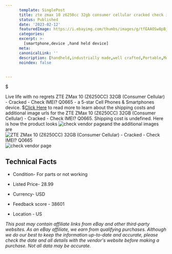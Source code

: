 ```yaml
---
      template: SinglePost
      title: zte zmax 10 z6250cc 32gb consumer cellular cracked check imei q0665
      status: Published
      date: '2023-02-12'
      featuredImage: https://i.ebayimg.com/thumbs/images/g/tfEAAOSw8pBj4T~S/s-l225.jpg
      categories: 
      excerpt: >-
        [smartphone,device ,hand held device]
      meta:
      canonicalLink: ''
      description: [handheld,industrially made,well crafted,Portable,Mobile,Compact,Convenient,Lightweight,Maneuverable,Man-portable,Miniature,Carriable,Hand-held,Light,Holdable,Transportable,Mobile device,Pocket-sized,On-the-go,Wireless,Cordless,Compact size,Convenient size, smartphone,device ,hand held device]
      noindex: false
      
        
---
```

$

Live life with no regrets ZTE ZMax 10 (Z6250CC) 32GB (Consumer Cellular) - Cracked - Check IMEI? Q0665 - a 5-star Cell Phones & Smartphones device.
$[Click Here](https://www.ebay.com/itm/144933477040?hash=item21beb55ab0%3Ag%3AtfEAAOSw8pBj4T%7ES&mkevt=1&mkcid=1&mkrid=711-53200-19255-0&campid=%253CePNCampaignId%253E&customid=%253CreferenceId%253E&toolid=10049) to read more to learn about the shipping costs and additional image urls for the ZTE ZMax 10 (Z6250CC) 32GB (Consumer Cellular) - Cracked - Check IMEI? Q0665. Shipping cost is undefined. Here is how the product looks ![check vendor page](https://i.ebayimg.com/thumbs/images/g/tfEAAOSw8pBj4T~S/s-l225.jpg)and the additional images are![ZTE ZMax 10 (Z6250CC) 32GB (Consumer Cellular) - Cracked - Check IMEI? Q0665](https://i.ebayimg.com/images/g/tfEAAOSw8pBj4T~S/s-l1600.jpg)![check vendor page](https://origin-galleryplus.ebayimg.com/ws/web/144933477040_2_0_1/225x225.jpg,https://origin-galleryplus.ebayimg.com/ws/web/144933477040_3_0_1/225x225.jpg,https://origin-galleryplus.ebayimg.com/ws/web/144933477040_4_0_1/225x225.jpg,https://origin-galleryplus.ebayimg.com/ws/web/144933477040_5_0_1/225x225.jpg,https://origin-galleryplus.ebayimg.com/ws/web/144933477040_6_0_1/225x225.jpg,https://origin-galleryplus.ebayimg.com/ws/web/144933477040_7_0_1/225x225.jpg,https://origin-galleryplus.ebayimg.com/ws/web/144933477040_8_0_1/225x225.jpg)



 ## Technical Facts 



     
      

 - Condition- For parts or not working 


      

 - Listed Price- 28.99 


      

 - Currency- USD 


      

 - Feedback score - 38601 


      

 - Location - US 


      
      

 *_This post may contain affiliate links from eBay and other third-party websites. As an eBay affiliate, we earn from qualifying purchases. Although we do our best to keep the information up-to-date and accurate, please check the date and all details with the vendor's website before making a purchase. Not all data may be accurate._*






